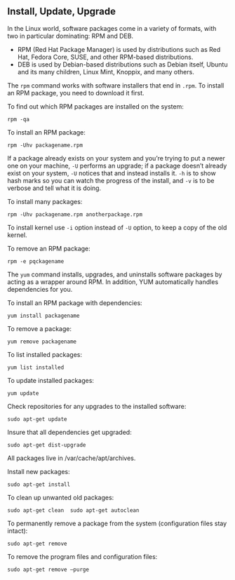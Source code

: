 ## Install, Update, Upgrade
In the Linux world, software
packages come in a variety of formats, with two in particular dominating: RPM and DEB. 
- RPM (Red Hat Package Manager) is used by distributions such as Red Hat, Fedora Core, SUSE, and other RPM-based distributions.
- DEB is used by Debian-based distributions such as Debian itself, Ubuntu and its many children, Linux Mint, Knoppix, and many others. 

The `rpm` command works with software installers that end in `.rpm`. To install an RPM package, you need to download it first.

To find out which RPM packages are installed on the system:
```
rpm -qa
```
To install an RPM package:
```
rpm -Uhv packagename.rpm
```
If a package already exists on your system and you’re trying to put a newer one on your machine, `-U` performs an upgrade; if a package doesn’t already exist on your system, `-U` notices that and instead installs it. `-h` is to show hash marks so you can watch the progress of the install, and `-v` is to be verbose and tell what it is doing.

To install many packages:
```
rpm -Uhv packagename.rpm anotherpackage.rpm
```
To install kernel use `-i` option instead of `-U` option, to keep a copy of the old kernel.

To remove an RPM package:
```
rpm -e pqckagename
```
The `yum` command installs, upgrades, and uninstalls software packages by acting as a wrapper around RPM. In addition, YUM automatically handles dependencies for you.

To install an RPM package with dependencies:
```
yum install packagename
```
To remove a package:
```
yum remove packagename
```
To list installed packages:
```
yum list installed
```
To update installed packages:
```
yum update
```

Check repositories for any upgrades to the installed software:
```
sudo apt-get update
```
Insure that all dependencies get upgraded:
```
sudo apt-get dist-upgrade
```
All packages live in /var/cache/apt/archives.

Install new packages:
```
sudo apt-get install
```
To clean up unwanted old packages:
```
sudo apt-get clean	sudo apt-get autoclean
```
To permanently remove a package from the system (configuration files stay intact):
```
sudo apt-get remove
```
To remove the program files and configuration files:
```
sudo apt-get remove –purge
```

